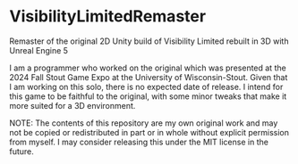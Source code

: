 # VisibilityLimitedRemaster
Remaster of the original 2D Unity build of Visibility Limited rebuilt in 3D with Unreal Engine 5

I am a programmer who worked on the original which was presented at the 2024 Fall Stout Game Expo at the University of Wisconsin-Stout. Given that I am working on this solo, there is no expected date of release. I intend for this game to be faithful to the original, with some minor tweaks that make it more suited for a 3D environment.

NOTE: The contents of this repository are my own original work and may not be copied or redistributed in part or in whole without explicit permission from myself. I may consider releasing this under the MIT license in the future.
